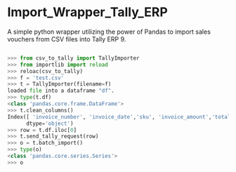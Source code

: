 # Import_Wrapper_Tally_ERP
A simple python wrapper utilizing the power of Pandas to import sales vouchers from CSV files into Tally ERP 9.


```python

>>> from csv_to_tally import TallyImporter
>>> from importlib import reload
>>> reloac(csv_to_tally)
>>> f = 'test.csv'
>>> t = TallyImporter(filename=f)
loaded file into a dataframe "df".
>>> type(t.df)
<class 'pandas.core.frame.DataFrame'>
>>> t.clean_columns()
Index([ 'invoice_number', 'invoice_date','sku', 'invoice_amount','total_tax_amount', 'cgst_rate', 'sgst_rate','igst_rate'],
      dtype='object')
>>> row = t.df.iloc[0]
>>> t.send_tally_request(row)
>>> o = t.batch_import()
>>> type(o)
<class 'pandas.core.series.Series'>
>>> o
```


